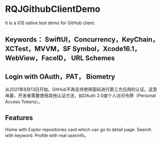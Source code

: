 # RQJGithubClientDemo
It is a iOS native test demo for GitHub client.
## Keywords： SwiftUI，Concurrency，KeyChain， XCTest，MVVM，SF Symbol，Xcode16.1，WebView，FaceID， URL Schemes

## Login with OAuth，PAT， Biometry
从2021年8月13日开始，GitHub不再支持使用密码进行第三方应用的认证。这意味着，开发者需要使用其他认证方法，如OAuth 2.0或个人访问令牌（Personal Access Tokens）。

## Features
Home with Explor repositories card which can go to detail page.
Search with keyword.
Profile with real userinfo，




